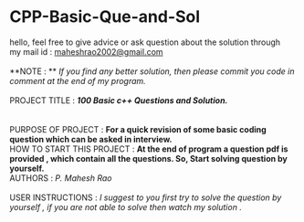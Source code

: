 # CPP-Basic-Que-and-Sol

hello, feel free to give advice or ask question about the solution through 
<br /> my mail id : maheshrao2002@gmail.com <br />
<br /> **NOTE : ** _If you find any better solution, then please commit you code in comment at the end of my program._
<br /><br />
PROJECT TITLE :   ***100 Basic c++ Questions and Solution.*** <br /> <br /> <br />
PURPOSE OF PROJECT :   **For a quick revision of some basic coding question which can be asked in interview.** <br />
HOW TO START THIS PROJECT :   **At the end of program a question pdf is provided , which contain all the questions. So, Start solving question by yourself.** <br /> 
AUTHORS : *P. Mahesh Rao* <br /><br />
USER INSTRUCTIONS :   *I suggest to you first try to solve the question by yourself , if you are not able to solve then watch my solution .*

